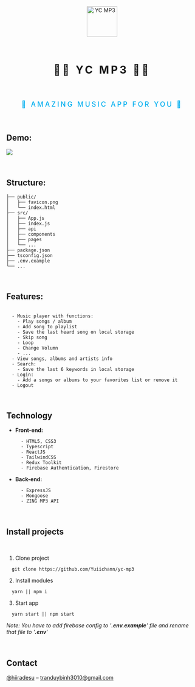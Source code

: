 <br>
<br>

<p align="center">
  <a href="https://ycmp3.vercel.app">
    <img src="https://ycmp3.vercel.app/favicon.png" alt="YC MP3" width="80" height="80">
  </a>
</p>


<br>

# <p align="center" style="letter-spacing: 5px; font-weight: bold">🎵🎵 YC MP3 🎵🎵</p>

<br>

<p align='center' style='text-transform: uppercase; letter-spacing: 4px; font-weight:500; font-size: 18px; color: #00aeef'>🎸 Amazing music app for you 🎸</p>


<br>

## Demo:

[![](https://firebasestorage.googleapis.com/v0/b/ycmp3-6581a.appspot.com/o/app%20music.png?alt=media&token=817fa6ef-2275-42fc-b28c-f31d959cfff6)](https://ycmp3.vercel.app)

<br>

<!-- DOCUMENTATION -->
## Structure:
```
├── public/
│   ├── favicon.png
│   └── index.html
├── src/
│   ├── App.js
│   ├── index.js
│   ├── api
│   ├── components
│   ├── pages
│   └── ...
├── package.json
├── tsconfig.json
├── .env.example
└── ...
```

<br>

## Features:

```

  - Music player with functions:
    - Play songs / album
    - Add song to playlist
    - Save the last heard song on local storage
    - Skip song
    - Loop
    - Change Volumn
    - ...
  - View songs, albums and artists info
  - Search:
    - Save the last 6 keywords in local storage
  - Login:
    - Add a songs or albums to your favorites list or remove it
  - Logout

```
 
<br>


## Technology 

- **Front-end:**
  ```
    - HTML5, CSS3
    - Typescript
    - ReactJS
    - TailwindCSS
    - Redux Toolkit
    - Firebase Authentication, Firestore
  ```

- **Back-end:**
  ```
    - ExpressJS
    - Mongoose
    - ZING MP3 API
  ```

<br>


## Install projects

<br>

1. Clone project
```
  git clone https://github.com/Yuiichann/yc-mp3
```

2. Install modules
```
  yarn || npm i
```

3. Start app
```
  yarn start || npm start
```

*Note: You have to add firebase config to '**.env.example**' file and rename that file to '**.env**'*

<br>

## Contact

[@hiiradesu](https://facebook.com/hiiradesu) – tranduybinh3010@gmail.com
